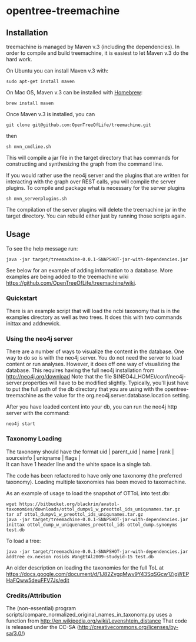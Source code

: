 opentree-treemachine
===============
Installation
---------------
treemachine is managed by Maven v.3 (including the dependencies). In order to compile and build treemachine, it is easiest to let Maven v.3 do the hard work.

On Ubuntu you can install Maven v.3 with:
```
sudo apt-get install maven
```
On Mac OS, Maven v.3 can be installed with [Homebrew](http://brew.sh):
```
brew install maven
```

Once Maven v.3 is installed, you can 
	
	git clone git@github.com:OpenTreeOfLife/treemachine.git

then 
	
	sh mvn_cmdline.sh
	
This will compile a jar file in the target directory that has commands for constructing and synthesizing the graph from the command line. 

If you would rather use the neo4j server and the plugins that are written for interacting with the graph over REST calls, you will compile the server plugins. To compile and package what is necessary for the server plugins

	sh mvn_serverplugins.sh
	
The compilation of the server plugins will delete the treemachine jar in the target directory. You can rebuild either just by running those scripts again.

Usage
--------------
To see the help message run:

	java -jar target/treemachine-0.0.1-SNAPSHOT-jar-with-dependencies.jar

See below for an example of adding information to a database. More examples are being added to the treemachine wiki https://github.com/OpenTreeOfLife/treemachine/wiki. 

### Quickstart
There is an example script that will load the ncbi taxonomy that is in the examples directory as well as two trees. It does this with two commands inittax and addnewick.

### Using the neo4j server
There are a number of ways to visualize the content in the database. One way to do so is with the neo4j server. You do not need the server to load content or run analyses. However, it does off one way of visualizing the database. This requires having the full neo4j installation from http://neo4j.org/download  Note that the file $(NEO4J_HOME)/conf/neo4j-server.properties will have to be modified slightly. Typically, you'll just have to put the full path of the db directory that you are using with the opentree-treemachine as the value for the org.neo4j.server.database.location setting.


After you have loaded content into your db, you can run the neo4j http server
with the command:

	neo4j start
	
### Taxonomy Loading
The taxonomy should have the format
uid	|	parent_uid	|	name	|	rank	|	sourceinfo	|	uniqname	|	flags	|	
It can have 1 header line and the white space is a single tab.

The code has been refactored to have only one taxonomy (the preferred taxonomy). Loading multiple taxonomies has been moved to taxomachine.

As an example of usage to load the snapshot of OTToL into test.db:

	wget https://bitbucket.org/blackrim/avatol-taxonomies/downloads/ottol_dumpv1_w_preottol_ids_uniqunames.tar.gz
	tar xf ottol_dumpv1_w_preottol_ids_uniqunames.tar.gz
	java -jar target/treemachine-0.0.1-SNAPSHOT-jar-with-dependencies.jar inittax ottol_dump_w_uniquenames_preottol_ids ottol_dump.synonyms test.db

To load a tree:

	java -jar target/treemachine-0.0.1-SNAPSHOT-jar-with-dependencies.jar addtree ex.nexson rosids WangEtAl2009-studyid-15 test.db

An older description on loading the taxonomies for the full ToL at 
https://docs.google.com/document/d/1J82ZvgqMwv9Y43SqSGcw1ZjqWEPHaFQww5deuFFV7Js/edit

### Credits/Attribution
The (non-essential) program scripts/compare_normalized_original_names_in_taxonomy.py
uses a function from http://en.wikipedia.org/wiki/Levenshtein_distance That code is
released under the CC-SA (http://creativecommons.org/licenses/by-sa/3.0/)
